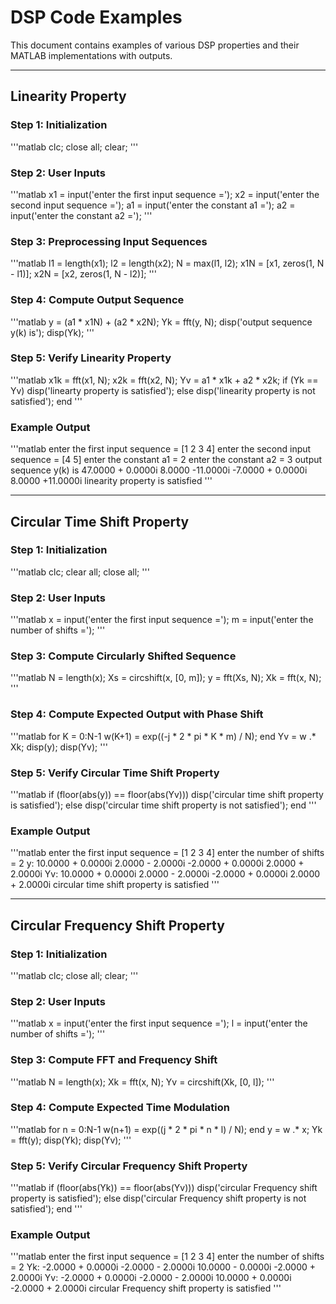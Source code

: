 # DSP Code Examples  

This document contains examples of various DSP properties and their MATLAB implementations with outputs.  

---

## **Linearity Property**  

### **Step 1: Initialization**  
'''matlab
clc;
close all;
clear;
'''  

### **Step 2: User Inputs**  
'''matlab
x1 = input('enter the first input sequence =');
x2 = input('enter the second input sequence =');
a1 = input('enter the constant a1 =');
a2 = input('enter the constant a2 =');
'''  

### **Step 3: Preprocessing Input Sequences**  
'''matlab
l1 = length(x1);
l2 = length(x2);
N = max(l1, l2);
x1N = [x1, zeros(1, N - l1)];
x2N = [x2, zeros(1, N - l2)];
'''  

### **Step 4: Compute Output Sequence**  
'''matlab
y = (a1 * x1N) + (a2 * x2N);
Yk = fft(y, N);
disp('output sequence y(k) is');
disp(Yk);
'''  

### **Step 5: Verify Linearity Property**  
'''matlab
x1k = fft(x1, N);
x2k = fft(x2, N);
Yv = a1 * x1k + a2 * x2k;
if (Yk == Yv)
    disp('linearty property is satisfied');
else
    disp('linearity property is not satisfied');
end
'''  

### **Example Output**  
'''matlab
enter the first input sequence = [1 2 3 4]
enter the second input sequence = [4 5]
enter the constant a1 = 2
enter the constant a2 = 3
output sequence y(k) is
  47.0000 + 0.0000i   8.0000 -11.0000i
  -7.0000 + 0.0000i   8.0000 +11.0000i
linearity property is satisfied
'''  

---

## **Circular Time Shift Property**  

### **Step 1: Initialization**  
'''matlab
clc;
clear all;
close all;
'''  

### **Step 2: User Inputs**  
'''matlab
x = input('enter the first input sequence =');
m = input('enter the number of shifts =');
'''  

### **Step 3: Compute Circularly Shifted Sequence**  
'''matlab
N = length(x);
Xs = circshift(x, [0, m]);
y = fft(Xs, N);
Xk = fft(x, N);
'''  

### **Step 4: Compute Expected Output with Phase Shift**  
'''matlab
for K = 0:N-1
    w(K+1) = exp((-j * 2 * pi * K * m) / N);
end
Yv = w .* Xk;
disp(y);
disp(Yv);
'''  

### **Step 5: Verify Circular Time Shift Property**  
'''matlab
if (floor(abs(y)) == floor(abs(Yv)))
    disp('circular time shift property is satisfied');
else
    disp('circular time shift property is not satisfied');
end
'''  

### **Example Output**  
'''matlab
enter the first input sequence = [1 2 3 4]
enter the number of shifts = 2
y:
  10.0000 + 0.0000i   2.0000 - 2.0000i
  -2.0000 + 0.0000i   2.0000 + 2.0000i
Yv:
  10.0000 + 0.0000i   2.0000 - 2.0000i
  -2.0000 + 0.0000i   2.0000 + 2.0000i
circular time shift property is satisfied
'''  

---

## **Circular Frequency Shift Property**  

### **Step 1: Initialization**  
'''matlab
clc;
close all;
clear;
'''  

### **Step 2: User Inputs**  
'''matlab
x = input('enter the first input sequence =');
l = input('enter the number of shifts =');
'''  

### **Step 3: Compute FFT and Frequency Shift**  
'''matlab
N = length(x);
Xk = fft(x, N);
Yv = circshift(Xk, [0, l]);
'''  

### **Step 4: Compute Expected Time Modulation**  
'''matlab
for n = 0:N-1
    w(n+1) = exp((j * 2 * pi * n * l) / N);
end
y = w .* x;
Yk = fft(y);
disp(Yk);
disp(Yv);
'''  

### **Step 5: Verify Circular Frequency Shift Property**  
'''matlab
if (floor(abs(Yk)) == floor(abs(Yv)))
    disp('circular Frequency shift property is satisfied');
else
    disp('circular Frequency shift property is not satisfied');
end
'''  

### **Example Output**  
'''matlab
enter the first input sequence = [1 2 3 4]
enter the number of shifts = 2
Yk:
  -2.0000 + 0.0000i  -2.0000 - 2.0000i
   10.0000 - 0.0000i  -2.0000 + 2.0000i
Yv:
  -2.0000 + 0.0000i  -2.0000 - 2.0000i
   10.0000 + 0.0000i  -2.0000 + 2.0000i
circular Frequency shift property is satisfied
'''  
